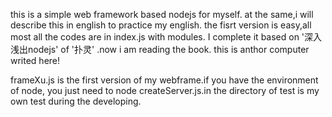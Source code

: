 
this is a simple web framework based nodejs for myself.
at the same,i will describe this in english to practice my english.
the fisrt version is easy,all most all the codes are in index.js with modules.
I complete it based on '深入浅出nodejs' of '扑灵' .now i am reading the book.
this is anthor computer writed here!

frameXu.js is the first version of my webframe.if you have the environment of node, you just need
to node createServer.js.in the directory of test is my own test during the developing.
